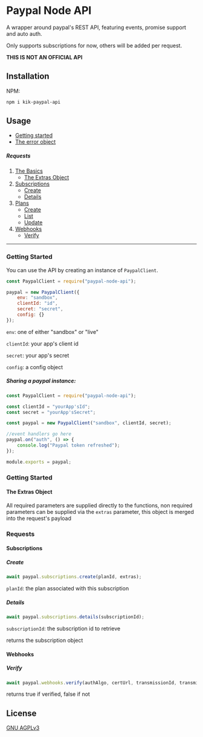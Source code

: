 # Paypal Node API

A wrapper around paypal's REST API, featuring events, promise support and auto auth.

Only supports subscriptions for now, others will be added per request.

**THIS IS NOT AN OFFICIAL API**

<!--![npm](https://img.shields.io/npm/v/kik-node-api.svg?style=plastic)
![npm](https://img.shields.io/npm/dt/kik-node-api.svg?style=plastic)-->

## Installation

NPM:

```bash
npm i kik-paypal-api
```

## Usage

* [Getting started](#getting-started)
* [The error object](#error-object)

##### Requests

1. [The Basics](#basics)
    * [The Extras Object](#the-extras-object)
2. [Subscriptions](#subscriptions)
    * [Create](#create)
    * [Details](#details)
3. [Plans](#plans)
    * [Create](#create)
    * [List](#list)
    * [Update](#update)
3. [Webhooks](#webhooks)
    * [Verify](#verify)
    
<!--
##### Events

1. [The Basics](#the-basics)
    * [Authenticated](#authenticated)
-->

---

### Getting Started

You can use the API by creating an instance of `PaypalClient`.

```javascript
const PaypalClient = require("paypal-node-api");

paypal = new PaypalClient({
    env: "sandbox",
    clientId: "id",
    secret: "secret",
    config: {}
});

```
`env`: one of either "sandbox" or "live"

`clientId`: your app's client id

`secret`: your app's secret

`config`: a config object

##### Sharing a paypal instance:

```javascript
const PaypalClient = require("paypal-node-api");

const clientId = "yourApp'sId";
const secret = "yourApp'sSecret";

const paypal = new PaypalClient("sandbox", clientId, secret);

//event handlers go here
paypal.on("auth", () => {
    console.log("Paypal token refreshed");
});

module.exports = paypal;
```                                                                                                                                      

### Getting Started
#### The Extras Object

All required parameters are supplied directly to the functions,
non required parameters can be supplied via the `extras` parameter, this
object is merged into the request's payload

### Requests
#### Subscriptions
##### Create

```javascript
await paypal.subscriptions.create(planId, extras);
```

`planId`: the plan associated with this subscription

##### Details

```javascript
await paypal.subscriptions.details(subscriptionId);
```

`subscriptionId`: the subscription id to retrieve

returns the subscription object

#### Webhooks
##### Verify

```javascript
await paypal.webhooks.verify(authAlgo, certUrl, transmissionId, transmissionSig, transmissionTime, webhookId, webhookEvent)
```

returns true if verified, false if not

<!--
### Events
#### The Basics

`KikClient` uses Node's [Event Emitter](https://nodejs.org/api/events.html) class
to handle events, all events are attached in the following way:

```javascript
Kik.on(eventname, (param1, param2) => {
    //do stuff with params here
})
```

Below are the details of all events emitted by the `KikClient` class

##### Authenticated

```javascript
Kik.on("authenticated", () => {
    console.log("Authenticated")
})
```-->

## License
[GNU AGPLv3](https://choosealicense.com/licenses/agpl-3.0/)
